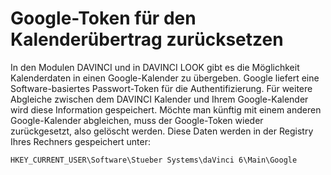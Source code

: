 # Google-Token für den Kalenderübertrag zurücksetzen

In den Modulen DAVINCI und in DAVINCI LOOK gibt es die Möglichkeit Kalenderdaten in einen Google-Kalender zu übergeben.
Google liefert eine Software-basiertes Passwort-Token für die Authentifizierung.
Für weitere Abgleiche zwischen dem DAVINCI Kalender und Ihrem Google-Kalender wird diese Information gespeichert. 
Möchte man künftig mit einem anderen Google-Kalender abgleichen, muss der Google-Token wieder zurückgesetzt, also gelöscht werden.
Diese Daten werden in der Registry Ihres Rechners gespeichert unter:

```
HKEY_CURRENT_USER\Software\Stueber Systems\daVinci 6\Main\Google
```

